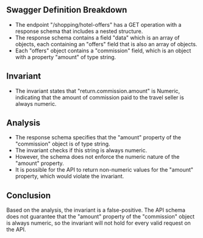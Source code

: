 ## Swagger Definition Breakdown
- The endpoint "/shopping/hotel-offers" has a GET operation with a response schema that includes a nested structure.
- The response schema contains a field "data" which is an array of objects, each containing an "offers" field that is also an array of objects.
- Each "offers" object contains a "commission" field, which is an object with a property "amount" of type string.

## Invariant
- The invariant states that "return.commission.amount" is Numeric, indicating that the amount of commission paid to the travel seller is always numeric.

## Analysis
- The response schema specifies that the "amount" property of the "commission" object is of type string.
- The invariant checks if this string is always numeric.
- However, the schema does not enforce the numeric nature of the "amount" property.
- It is possible for the API to return non-numeric values for the "amount" property, which would violate the invariant.

## Conclusion
Based on the analysis, the invariant is a false-positive. The API schema does not guarantee that the "amount" property of the "commission" object is always numeric, so the invariant will not hold for every valid request on the API.
